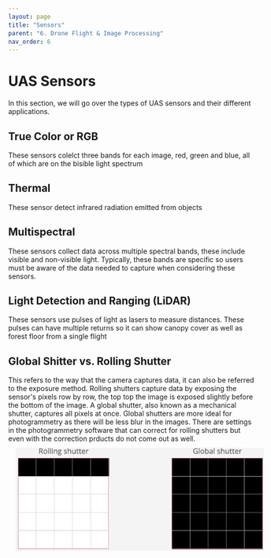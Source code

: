 ```yaml
---
layout: page
title: "Sensors"
parent: "6. Drone Flight & Image Processing"
nav_order: 6
---
```


# UAS Sensors

In this section, we will go over the types of UAS sensors and their different applications.

## True Color or RGB
These sensors colelct three bands for each image, red, green and blue, all of which are on the bisible light spectrum

## Thermal
These sensor detect infrared radiation emitted from objects

## Multispectral
These sensors collect data across multiple spectral bands, these include visible and non-visible light.  Typically, these bands are specific so users must be aware of the data needed to capture when considering these sensors.

## Light Detection and Ranging (LiDAR)
These sensors use pulses of light as lasers to measure distances.  These pulses can have multiple returns so it can show canopy cover as well as forest floor from a single flight

## Global Shitter vs. Rolling Shutter
This refers to the way that the camera captures data, it can also be referred to the exposure method.  Rolling shutters capture data by exposing the sensor's pixels row by row, the top top the image is exposed slightly before the bottom of the image.  A global shutter, also known as a mechanical shutter, captures all pixels at once.  Global shutters are more ideal for photogrammetry as there will be less blur in the images.  There are settings in the photogrammetry software that can correct for rolling shutters but even with the correction prducts do not come out as well.  
<img align="center" src="../images/drone/rolling-vs-global-shutter.2.gif" hspace="15" vspace="10" width="1000">